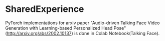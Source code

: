 # SharedExperience

 PyTorch implementations for arxiv paper "Audio-driven Talking Face Video Generation with Learning-based Personalized Head Pose"(http://arxiv.org/abs/2002.10137) is done in Colab Notebook(Talking Face).
